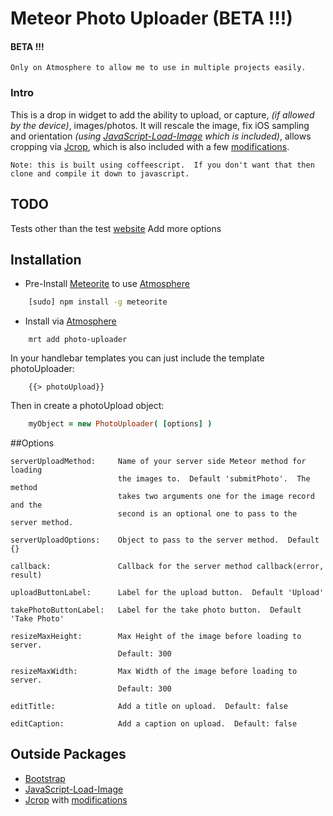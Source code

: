 Meteor Photo Uploader  (BETA !!!)
=====================

#### BETA !!! 
	Only on Atmosphere to allow me to use in multiple projects easily.

### Intro
This is a drop in widget to add the ability to upload, or capture, *(if allowed by the device)*, images/photos.  It will rescale the image, fix iOS sampling and orientation *(using [JavaScript-Load-Image](https://github.com/blueimp/JavaScript-Load-Image) which is included)*, allows cropping via [Jcrop](https://github.com/tapmodo/Jcrop), which is also included with a few [modifications](https://github.com/tapmodo/Jcrop/pull/107).

	Note: this is built using coffeescript.  If you don't want that then clone and compile it down to javascript.

## TODO

Tests other than the test [website](http://photos.pfafman.com)
Add more options

## Installation

* Pre-Install [Meteorite](https://github.com/oortcloud/meteorite) to use [Atmosphere](https://atmosphere.meteor.com)

	
```sh
	[sudo] npm install -g meteorite
```

* Install via [Atmosphere](https://atmosphere.meteor.com)

```
	mrt add photo-uploader
```

In your handlebar templates you can just include the template photoUploader:

```
    {{> photoUpload}}
```

Then in create a photoUpload object:

```coffee
	myObject = new PhotoUploader( [options] )
```

##Options

	serverUploadMethod:  	Name of your server side Meteor method for loading 
							the images to.  Default 'submitPhoto'.  The method 
							takes two arguments one for the image record and the
							second is an optional one to pass to the server method.
							
	serverUploadOptions:    Object to pass to the server method.  Default {}

	callback:				Callback for the server method callback(error, result)
							
	uploadButtonLabel:		Label for the upload button.  Default 'Upload'
	
	takePhotoButtonLabel:	Label for the take photo button.  Default 'Take Photo'
	
	resizeMaxHeight:		Max Height of the image before loading to server. 
							Default: 300
			
	resizeMaxWidth:			Max Width of the image before loading to server. 
							Default: 300
							
	editTitle:              Add a title on upload.  Default: false
	
	editCaption:            Add a caption on upload.  Default: false
							

## Outside Packages

* [Bootstrap](http://http://getbootstrap.com)
* [JavaScript-Load-Image](https://github.com/blueimp/JavaScript-Load-Image)
* [Jcrop](https://github.com/tapmodo/Jcrop) with [modifications](https://github.com/tapmodo/Jcrop/pull/107)
